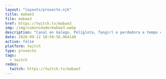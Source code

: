 ```yaml
---
layout: "layouts/proxecto.njk"
title: mabae3
file: mabae3
href: https://twitch.tv/mabae3
img: /img/comunidade/mabae3.webp
description: "Canal en Galego. Políglota, fangirl e perdedora a tempo completo. Nunca sei de nada e sempre aprendo de todo. \U0001D435\U0001D452\U0001D45B\U0001D463\U0001D452\U0001D45B\U0001D462\U0001D461\U0001D456 \U0001D44E\U0001D459 \U0001D45A\U0001D456\U0001D45C \U0001D460\U0001D450\U0001D629\U0001D456\U0001D453\U0001D45C!—"
date: 2020-09-12 18:50:56.964148
active: false
platform: twitch
type: proxecto
tags:
  - twitch
redes:
  twitch: https://twitch.tv/mabae3
---
```

